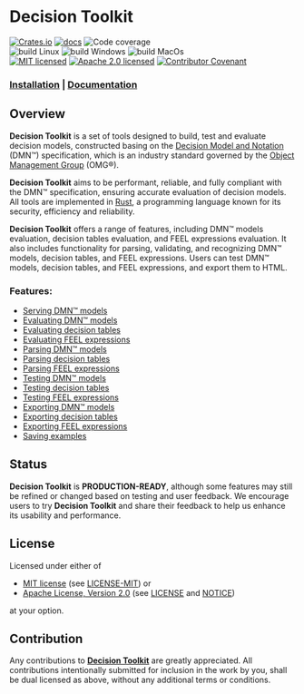 # Decision Toolkit

[![Crates.io][crates-badge]][crates-url]
[![docs][docs-badge]][docs-url]
![Code coverage][coverage-badge]<br/>
![build Linux][build-badge-linux]
![build Windows][build-badge-windows]
![build MacOs][build-badge-macos]<br/>
[![MIT licensed][mit-badge]][mit-license-url]
[![Apache 2.0 licensed][apache-badge]][apache-license-url]
[![Contributor Covenant][cc-badge]][cc-url]

[crates-badge]: https://img.shields.io/crates/v/dsntk.svg
[crates-url]: https://crates.io/crates/dsntk
[docs-badge]: https://img.shields.io/badge/docs-passing-green.svg
[docs-url]: https://dsntk.io
[coverage-badge]: https://img.shields.io/badge/Code%20coverage-97%25-green.svg
[build-badge-linux]: https://github.com/DecisionToolkit/dsntk-rs/actions/workflows/build-linux.yml/badge.svg
[build-badge-windows]: https://github.com/DecisionToolkit/dsntk-rs/actions/workflows/build-windows.yml/badge.svg
[build-badge-macos]: https://github.com/DecisionToolkit/dsntk-rs/actions/workflows/build-macos.yml/badge.svg
[mit-badge]: https://img.shields.io/badge/License-MIT-blue.svg
[mit-url]: https://opensource.org/licenses/MIT
[mit-license-url]: https://github.com/DecisionToolkit/dsntk-rs/blob/main/LICENSE-MIT
[apache-badge]: https://img.shields.io/badge/License-Apache%202.0-blue.svg
[apache-url]: https://www.apache.org/licenses/LICENSE-2.0
[apache-license-url]: https://github.com/DecisionToolkit/dsntk-rs/blob/main/LICENSE
[apache-notice-url]: https://github.com/DecisionToolkit/dsntk-rs/blob/main/NOTICE
[cc-badge]: https://img.shields.io/badge/Contributor%20Covenant-2.1-4baaaa.svg
[cc-url]: https://github.com/DecisionToolkit/dsntk-rs/blob/main/CODE_OF_CONDUCT.md
[github-url]: https://github.com/DecisionToolkit

### [Installation](https://decision-toolkit.org/guide/installation.html) | [Documentation](https://decision-toolkit.org)

## Overview

**Decision Toolkit** is a set of tools designed to build, test and evaluate decision models,
constructed basing on the [Decision Model and Notation](https://www.omg.org/dmn) (DMN™)
specification, which is an industry standard governed by the [Object Management Group](https://www.omg.org) (OMG®).

**Decision Toolkit** aims to be performant, reliable, and fully compliant with the DMN™ specification,
ensuring accurate evaluation of decision models. All tools are implemented in [Rust](https://www.rust-lang.org/),
a programming language known for its security, efficiency and reliability.

**Decision Toolkit** offers a range of features, including DMN™ models evaluation, decision tables evaluation,
and FEEL expressions evaluation. It also includes functionality for parsing, validating, and recognizing DMN™ models,
decision tables, and FEEL expressions. Users can test DMN™ models, decision tables, and FEEL expressions,
and export them to HTML.

### Features:
- [Serving DMN™ models](https://decision-toolkit.org/guide/commands/command-srv.html)
- [Evaluating DMN™ models](https://decision-toolkit.org/guide/commands/command-edm.html)
- [Evaluating decision tables](https://decision-toolkit.org/guide/commands/command-edt.html)
- [Evaluating FEEL expressions](https://decision-toolkit.org/guide/commands/command-efe.html)
- [Parsing DMN™ models](https://decision-toolkit.org/guide/commands/command-pdm.html)
- [Parsing decision tables](https://decision-toolkit.org/guide/commands/command-pdt.html)
- [Parsing FEEL expressions](https://decision-toolkit.org/guide/commands/command-pfe.html)
- [Testing DMN™ models](https://decision-toolkit.org/guide/commands/command-tdm.html)
- [Testing decision tables](https://decision-toolkit.org/guide/commands/command-tdt.html)
- [Testing FEEL expressions](https://decision-toolkit.org/guide/commands/command-tfe.html)
- [Exporting DMN™ models](https://decision-toolkit.org/guide/commands/command-xdm.html)
- [Exporting decision tables](https://decision-toolkit.org/guide/commands/command-xdt.html)
- [Exporting FEEL expressions](https://decision-toolkit.org/guide/commands/command-xfe.html)
- [Saving examples](https://decision-toolkit.org/guide/commands/command-exs.html)

## Status

**Decision Toolkit** is **PRODUCTION-READY**, although some features
may still be refined or changed based on testing and user feedback.
We encourage users to try **Decision Toolkit** and share their feedback
to help us enhance its usability and performance.

## License

Licensed under either of

- [MIT license][mit-url] (see [LICENSE-MIT][mit-license-url]) or
- [Apache License, Version 2.0][apache-url] (see [LICENSE][apache-license-url] and [NOTICE][apache-notice-url])

at your option.

## Contribution

Any contributions to [**Decision Toolkit**][github-url] are greatly appreciated.
All contributions intentionally submitted for inclusion in the work by you,
shall be dual licensed as above, without any additional terms or conditions.
